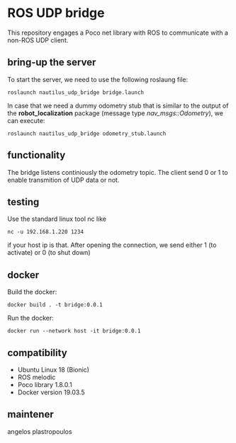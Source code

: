 # ROS UDP bridge

This repository engages a Poco net library with ROS to communicate with a non-ROS UDP client.

## bring-up the server
To start the server, we need to use the following roslaung file:
```
roslaunch nautilus_udp_bridge bridge.launch
```
In case that we need a dummy odometry stub that is similar to the output of the **robot_localization** package (message type *nav_msgs::Odometry*), we can execute:
 ```
roslaunch nautilus_udp_bridge odometry_stub.launch
```

## functionality
The bridge listens continiously the odometry topic. The client send 0 or 1 to enable transmition of UDP data or not.

## testing
Use the standard linux tool nc like
```
nc -u 192.168.1.220 1234
```
if your host ip is that. After opening the connection, we send either 1 (to activate) or 0 (to shut down)

## docker
Build the docker:
```
docker build . -t bridge:0.0.1
```

Run the docker:
```
docker run --network host -it bridge:0.0.1
```

## compatibility
- Ubuntu Linux 18 (Bionic)
- ROS melodic
- Poco library 1.8.0.1
- Docker version 19.03.5

## maintener
angelos plastropoulos
